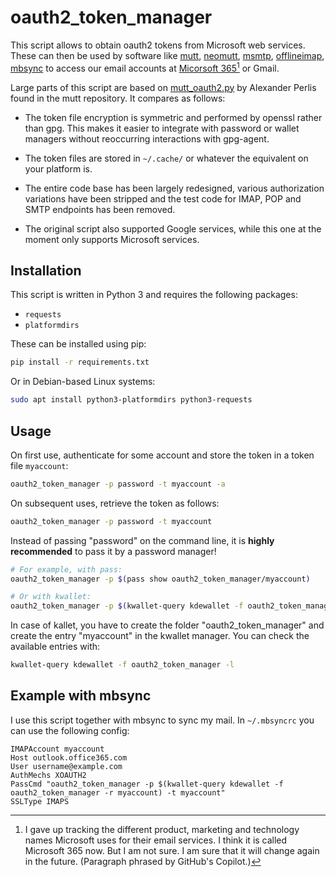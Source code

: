 # oauth2_token_manager

This script allows to obtain oauth2 tokens from Microsoft web services. These
can then be used by software like [mutt](https://www.mutt.org/),
[neomutt](https://neomutt.org/), [msmtp](http://msmtp.sourceforge.net/),
[offlineimap](http://www.offlineimap.org/),
[mbsync](http://isync.sourceforge.net/) to access our email accounts at
[Micorsoft 365](https://en.wikipedia.org/wiki/Microsoft_365)[^office365] or
Gmail.

Large parts of this script are based on
[mutt_oauth2.py](https://github.com/muttmua/mutt/blob/master/contrib/mutt_oauth2.py)
by Alexander Perlis found in the mutt repository. It compares as follows:

  - The token file encryption is symmetric and performed by openssl rather than
    gpg. This makes it easier to integrate with password or wallet managers
    without reoccurring interactions with gpg-agent.

  - The token files are stored in `~/.cache/` or whatever the equivalent on
    your platform is.

  - The entire code base has been largely redesigned, various authorization
    variations have been stripped and the test code for IMAP, POP and SMTP
    endpoints has been removed.

  - The original script also supported Google services, while this one at the
    moment only supports Microsoft services.

## Installation

This script is written in Python 3 and requires the following packages:

  - `requests`
  - `platformdirs`

These can be installed using pip:

```sh
pip install -r requirements.txt
```

Or in Debian-based Linux systems:

```sh
sudo apt install python3-platformdirs python3-requests
```


## Usage

On first use, authenticate for some account and store the token in a
token file `myaccount`:

```sh
oauth2_token_manager -p password -t myaccount -a
```

On subsequent uses, retrieve the token as follows:
```sh
oauth2_token_manager -p password -t myaccount
```

Instead of passing "password" on the command line, it is **highly recommended**
to pass it by a password manager!

```sh
# For example, with pass:
oauth2_token_manager -p $(pass show oauth2_token_manager/myaccount)

# Or with kwallet:
oauth2_token_manager -p $(kwallet-query kdewallet -f oauth2_token_manager -r myaccount)
```

In case of kallet, you have to create the folder "oauth2_token_manager" and
create the entry "myaccount" in the kwallet manager. You can check the
available entries with:

```sh
kwallet-query kdewallet -f oauth2_token_manager -l
```


## Example with mbsync

I use this script together with mbsync to sync my mail. In `~/.mbsyncrc` you can use the following config:

```
IMAPAccount myaccount
Host outlook.office365.com
User username@example.com
AuthMechs XOAUTH2
PassCmd "oauth2_token_manager -p $(kwallet-query kdewallet -f oauth2_token_manager -r myaccount) -t myaccount"
SSLType IMAPS
```


[^office365]: I gave up tracking the different product, marketing and
    technology names Microsoft uses for their email services. I think it is
    called Microsoft 365 now. But I am not sure. I am sure that it will change
    again in the future. (Paragraph phrased by GitHub's Copilot.)

